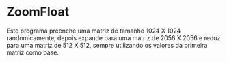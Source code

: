 # ZoomFloat

Este programa preenche uma matriz de tamanho 1024 X 1024 randomicamente, 
depois expande para uma matriz de 2056 X 2056 e reduz para uma matriz de 512 X 512, 
sempre utilizando os valores da primeira matriz como base. 
